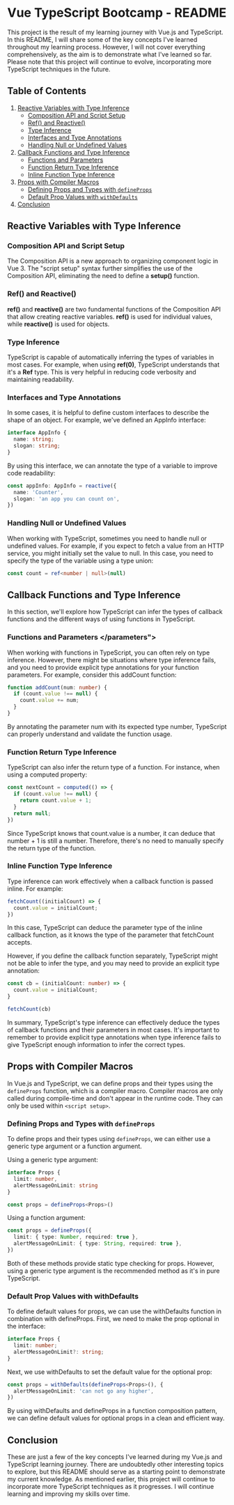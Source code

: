 # Vue TypeScript Bootcamp - README

This project is the result of my learning journey with Vue.js and TypeScript. In this README, I will share some of the key concepts I've learned throughout my learning process. However, I will not cover everything comprehensively, as the aim is to demonstrate what I've learned so far. Please note that this project will continue to evolve, incorporating more TypeScript techniques in the future.

## Table of Contents

1. [Reactive Variables with Type Inference](#reactive-variables-with-type-inference)
   - [Composition API and Script Setup](#composition-api-and-script-setup)
   - [Ref() and Reactive()](#ref-and-reactive)
   - [Type Inference](#type-inference)
   - [Interfaces and Type Annotations](#interfaces-and-type-annotations)
   - [Handling Null or Undefined Values](#handling-null-or-undefined-values)
2. [Callback Functions and Type Inference](#callback-functions-and-type-inference)
   - [Functions and Parameters](#functions-and-parameters)
   - [Function Return Type Inference](#function-return-type-inference)
   - [Inline Function Type Inference](#inline-function-type-inference)
3. [Props with Compiler Macros](#props-with-compiler-macros)
   - [Defining Props and Types with `defineProps`](#defining-props-and-types)
   - [Default Prop Values with `withDefaults`](#default-prop-values)
4. [Conclusion](#conclusion)

## Reactive Variables with Type Inference <a name="reactive-variables-with-type-inference"></a>

### Composition API and Script Setup <a name="composition-api-and-script-setup"></a>

The Composition API is a new approach to organizing component logic in Vue 3. The "script setup" syntax further simplifies the use of the Composition API, eliminating the need to define a **setup()** function.

### Ref() and Reactive() <a name="ref-and-reactive"></a>

**ref()** and **reactive()** are two fundamental functions of the Composition API that allow creating reactive variables. **ref()** is used for individual values, while **reactive()** is used for objects.

### Type Inference <a name="type-inference"></a>

TypeScript is capable of automatically inferring the types of variables in most cases. For example, when using **ref(0)**, TypeScript understands that it's a **Ref<number>** type. This is very helpful in reducing code verbosity and maintaining readability.

### Interfaces and Type Annotations <a name="interfaces-and-type-annotations"></a>

In some cases, it is helpful to define custom interfaces to describe the shape of an object. For example, we've defined an AppInfo interface:

```typescript
interface AppInfo {
  name: string;
  slogan: string;
}
```

By using this interface, we can annotate the type of a variable to improve code readability:

```typescript
const appInfo: AppInfo = reactive({
  name: 'Counter',
  slogan: 'an app you can count on',
})
```

### Handling Null or Undefined Values <a name="handling-null-or-undefined-values"></a>

When working with TypeScript, sometimes you need to handle null or undefined values. For example, if you expect to fetch a value from an HTTP service, you might initially set the value to null. In this case, you need to specify the type of the variable using a type union:

```typescript
const count = ref<number | null>(null)
```

## Callback Functions and Type Inference <a name="callback-functions-and-type-inference"></a>

In this section, we'll explore how TypeScript can infer the types of callback functions and the different ways of using functions in TypeScript.

### Functions and Parameters <a name="functions-and-parameters"></parameters"></a>

When working with functions in TypeScript, you can often rely on type inference. However, there might be situations where type inference fails, and you need to provide explicit type annotations for your function parameters. For example, consider this addCount function:

```typescript
function addCount(num: number) {
  if (count.value !== null) {
    count.value += num;
  }
}
```

By annotating the parameter num with its expected type number, TypeScript can properly understand and validate the function usage.

### Function Return Type Inference <a name="function-return-type-inference"></a>

TypeScript can also infer the return type of a function. For instance, when using a computed property:

```typescript
const nextCount = computed(() => {
  if (count.value !== null) {
    return count.value + 1;
  }
  return null;
})
```

Since TypeScript knows that count.value is a number, it can deduce that number + 1 is still a number. Therefore, there's no need to manually specify the return type of the function.

### Inline Function Type Inference <a name="inline-function-type-inference"></a>

Type inference can work effectively when a callback function is passed inline. For example:

```typescript
fetchCount((initialCount) => {
  count.value = initialCount;
})
```

In this case, TypeScript can deduce the parameter type of the inline callback function, as it knows the type of the parameter that fetchCount accepts.

However, if you define the callback function separately, TypeScript might not be able to infer the type, and you may need to provide an explicit type annotation:

```typescript
const cb = (initialCount: number) => {
  count.value = initialCount;
}

fetchCount(cb)
```

In summary, TypeScript's type inference can effectively deduce the types of callback functions and their parameters in most cases. It's important to remember to provide explicit type annotations when type inference fails to give TypeScript enough information to infer the correct types.

## Props with Compiler Macros <a name="props-with-compiler-macros"></a>

In Vue.js and TypeScript, we can define props and their types using the `defineProps` function, which is a compiler macro. Compiler macros are only called during compile-time and don't appear in the runtime code. They can only be used within `<script setup>`.

### Defining Props and Types with `defineProps` <a name="defining-props-and-types"></a>

To define props and their types using `defineProps`, we can either use a generic type argument or a function argument.

Using a generic type argument:

```typescript
interface Props {
  limit: number,
  alertMessageOnLimit: string
}

const props = defineProps<Props>()
```

Using a function argument:

```typescript
const props = defineProps({
  limit: { type: Number, required: true },
  alertMessageOnLimit: { type: String, required: true },
})
```

Both of these methods provide static type checking for props. However, using a generic type argument is the recommended method as it's in pure TypeScript.

### Default Prop Values with withDefaults <a name="default-prop-values"></a>

To define default values for props, we can use the withDefaults function in combination with defineProps. First, we need to make the prop optional in the interface:

```typescript
interface Props {
  limit: number;
  alertMessageOnLimit?: string;
}
```

Next, we use withDefaults to set the default value for the optional prop:

```typescript
const props = withDefaults(defineProps<Props>(), {
  alertMessageOnLimit: 'can not go any higher',
})
```

By using withDefaults and defineProps in a function composition pattern, we can define default values for optional props in a clean and efficient way.

## Conclusion <a name="conclusion"></a>

These are just a few of the key concepts I've learned during my Vue.js and TypeScript learning journey. There are undoubtedly other interesting topics to explore, but this README should serve as a starting point to demonstrate my current knowledge. As mentioned earlier, this project will continue to incorporate more TypeScript techniques as it progresses. I will continue learning and improving my skills over time.
